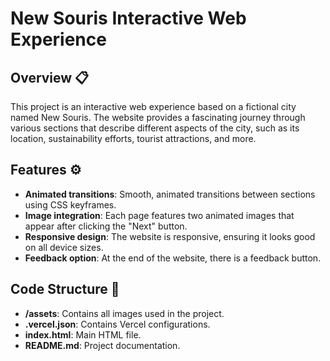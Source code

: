 # **New Souris Interactive Web Experience**

## Overview 📋
This project is an interactive web experience based on a fictional city named New Souris. The website provides a fascinating journey through various sections that describe different aspects of the city, such as its location, sustainability efforts, tourist attractions, and more.

## Features ⚙️
- **Animated transitions**: Smooth, animated transitions between sections using CSS keyframes.
- **Image integration**: Each page features two animated images that appear after clicking the "Next" button.
- **Responsive design**: The website is responsive, ensuring it looks good on all device sizes.
- **Feedback option**: At the end of the website, there is a feedback button.

## Code Structure 📁
- **/assets**: Contains all images used in the project.
- **.vercel.json**: Contains Vercel configurations.
- **index.html**: Main HTML file.
- **README.md**: Project documentation.




